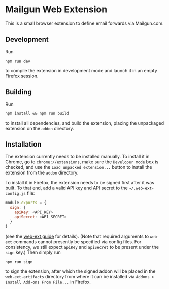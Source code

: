 # Mailgun Web Extension

This is a small browser extension to define email forwards via Mailgun.com.

## Development

Run

```shell
npm run dev
```

to compile the extension in development mode and launch it in an empty Firefox
session.

## Building

Run

```shell
npm install && npm run build
```

to install all dependencies, and build the extension, placing the unpackaged
extension on the `addon` directory.

## Installation

The extension currently needs to be installed manually. To install it in
Chrome, go to `chrome://extensions`, make sure the `Developer mode` box is
checked, and use the `Load unpacked extension...` button to install the
extension from the `addon` directory.

To install it in Firefox, the extension needs to be signed first after it was
built. To that end, add a valid API key and API secret to the
`~/.web-ext-config.js` file:

```javascript
module.exports = {
  sign: {
    apiKey: <API_KEY>
    apiSecret: <API_SECRET>
  }
}
```

(see the [web-ext guide] for details). (Note that required arguments to
`web-ext` commands cannot presently be specified via config files. For
consistency, we still expect `apiKey` and `apiSecret` to be present under the
`sign` key.) Then simply run

```shell
npm run sign
```

to sign the extension, after which the signed addon will be placed in the
`web-ext-artifacts` directory from where it can be installed via `Addons >
Install Add-ons From File...` in Firefox.

[web-ext guide]: https://extensionworkshop.com/documentation/develop/getting-started-with-web-ext/
